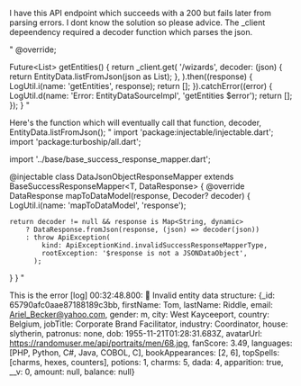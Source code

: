 I have this API endpoint which succeeds with a 200 but fails later from parsing errors.
I dont know the solution so please advice. The _client depeendency required a decoder function which parses the json.

"
  @override;
  
  Future<List<EntityData>> getEntities() {
    return _client.get(
      '/wizards',
      decoder: (json) {
        return EntityData.listFromJson(json as List<dynamic>);
      },
    ).then((response) {
      LogUtil.i(name: 'getEntities', response);
      return <EntityData>[];
    }).catchError((error) {
      LogUtil.d(name: 'Error: EntityDataSourceImpl', 'getEntities $error');
      return <EntityData>[];
    });
  }
"

Here's the function which will eventually call that function, decoder, EntityData.listFromJson();
"
import 'package:injectable/injectable.dart';
import 'package:turboship/all.dart';

import '../base/base_success_response_mapper.dart';

@injectable
class DataJsonObjectResponseMapper<T>
    extends BaseSuccessResponseMapper<T, DataResponse<T>> {
  @override
  DataResponse<T> mapToDataModel(response, Decoder<T>? decoder) {
    LogUtil.i(name: 'mapToDataModel', 'response');

    return decoder != null && response is Map<String, dynamic>
        ? DataResponse.fromJson(response, (json) => decoder(json))
        : throw ApiException(
            kind: ApiExceptionKind.invalidSuccessResponseMapperType,
            rootException: '$response is not a JSONDataObject',
          );
  }
}
"

This is  the error
[log] 00:32:48.800: 📝 Invalid entity data structure: {_id: 65790afc0aae87188189c3bb, firstName: Tom, lastName: Riddle, email: Ariel_Becker@yahoo.com, gender: m, city: West Kayceeport, country: Belgium, jobTitle: Corporate Brand Facilitator, industry: Coordinator, house: slytherin, patronus: none, dob: 1955-11-21T01:28:31.683Z, avatarUrl: https://randomuser.me/api/portraits/men/68.jpg, fanScore: 3.49, languages: [PHP, Python, C#, Java, COBOL, C], bookAppearances: [2, 6], topSpells: [charms, hexes, counters], potions: 1, charms: 5, dada: 4, apparition: true, __v: 0, amount: null, balance: null}